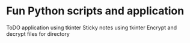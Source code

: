 # Fun Python scripts and application 
 ToDO application using tkinter
 Sticky notes using tkinter
 Encrypt and decrypt files for directory
 
